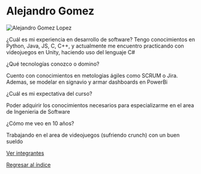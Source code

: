 # Alejandro Gomez

![Alejandro Gomez Lopez](bezos.jpg)

¿Cuál es mi experiencia en desarrollo de software?
Tengo conocimientos en Python, Java, JS, C, C++, y actualmente me encuentro practicando con videojuegos en Unity, haciendo uso del lenguaje C#

¿Qué tecnologías conozco o domino?

Cuento con conocimientos en metologias ágiles como SCRUM o Jira. Ademas, se modelar en signavio y armar dashboards en PowerBi

¿Cuál es mi expectativa del curso?

Poder adquirir los conocimientos necesarios para especializarme en el area de Ingenieria de Software

¿Cómo me veo en 10 años? 

Trabajando en el area de videojuegos (sufriendo crunch) con un buen sueldo 


[Ver integrantes](../integrantes.md)

[Regresar al índice](../../proyecto.md)
